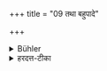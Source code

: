 +++
title = "09 तथा बहुपादे"

+++

<details><summary>Bühler</summary>

9. Nor on a seat that has more legs (than that of his teacher),
</details>

<details><summary>हरदत्त-टीका</summary>

## सूत्रम्
तथा बहुपादे ॥ ९ ॥  
## टिप्पनी
नीचेऽप्यासने बहुपादे नाऽऽसीत ॥९॥
</details>
